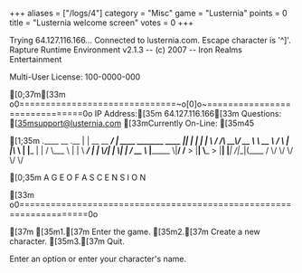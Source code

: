 +++
aliases = ["/logs/4"]
category = "Misc"
game = "Lusternia"
points = 0
title = "Lusternia welcome screen"
votes = 0
+++

Trying 64.127.116.166...
Connected to lusternia.com.
Escape character is '^]'.
Rapture Runtime Environment v2.1.3 -- (c) 2007 -- Iron Realms Entertainment

Multi-User License: 100-0000-000



[0;37m[33m   o0==============================~o[0]o~==============================0o
    IP Address:[35m 64.127.116.166[33m           Questions: [35msupport@lusternia.com
    [33mCurrently On-Line: [35m45

[1;35m     .____                      __                           .__
     |    |     __ __   _______/  |_   ____  _______   ____  |__|_____
     |    |    |  |  \\ /  ___/\\   __\\_/ __ \\ \\_  __ \\ /    \\ |  |\\__  \\
     |    |___ |  |  / \\___ \\  |  |  \\  ___/  |  | \\/|   |  \\|  | / __ \\_
     |_______ \\|____/ /____  > |__|   \\___  > |__|   |___|  /|__|(____  /
             \\/            \\/             \\/              \\/          \\/

[0;35m                        A G E  O F  A S C E N S I O N


[33m   o0===================================================================0o

[37m                 [35m1.[37m Enter the game.
                 [35m2.[37m Create a new character.
                 [35m3.[37m Quit.

Enter an option or enter your character's name. 